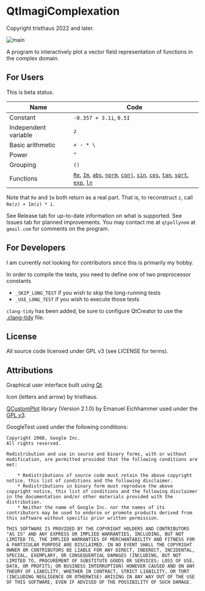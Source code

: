 ﻿# QtImagiComplexation

Copyright tristhaus 2022 and later.

![main](/../screenshot/screenshot.png?raw=true)

A program to interactively plot a vector field representation of functions in the complex domain.

## For Users

This is beta status.

| Name  | Code  |
|---|---|
| Constant | `-0.357 + 3.1i`, `0.5I` |
| Independent variable | `z` |
| Basic arithmetic | `+ - * \` |
| Power | `^` |
| Grouping |  `()` |
| Functions | [`Re`](https://en.cppreference.com/w/cpp/numeric/complex/real), [`Im`](https://en.cppreference.com/w/cpp/numeric/complex/imag), [`abs`](https://en.cppreference.com/w/cpp/numeric/complex/abs), [`norm`](https://en.cppreference.com/w/cpp/numeric/complex/norm), [`conj`](https://en.cppreference.com/w/cpp/numeric/complex/conj), [`sin`](https://en.cppreference.com/w/cpp/numeric/complex/sin), [`cos`](https://en.cppreference.com/w/cpp/numeric/complex/cos), [`tan`](https://en.cppreference.com/w/cpp/numeric/complex/tan), [`sqrt`](https://en.cppreference.com/w/cpp/numeric/complex/sqrt), [`exp`](https://en.cppreference.com/w/cpp/numeric/complex/exp), [`ln`](https://en.cppreference.com/w/cpp/numeric/complex/log) |

Note that `Re` and `Im` both return as a real part. That is, to reconstruct `z`, call `Re(z) + Im(z) * i`.

See Release tab for up-to-date information on what is supported. See Issues tab for planned improvements. You may contact me at `qtpollynom` at `gmail.com` for comments on the program.

## For Developers

I am currently not looking for contributors since this is primarily my hobby.

In order to compile the tests, you need to define one of two preprocessor constants
 * `_SKIP_LONG_TEST` if you wish to skip the long-running tests
 * `_USE_LONG_TEST` if you wish to execute those tests

`clang-tidy` has been added, be sure to configure QtCreator to use the [.clang-tidy](.clang-tidy) file.

## License

All source code licensed under GPL v3 (see LICENSE for terms).

## Attributions

Graphical user interface built using [Qt](https://doc.qt.io/).

Icon (letters and arrow) by tristhaus.

[QCustomPlot](https://www.qcustomplot.com/) library (Version 2.1.0) by Emanuel Eichhammer used under the [GPL v3](https://www.gnu.org/licenses/gpl-3.0.html).

GoogleTest used under the following conditions:

```
Copyright 2008, Google Inc.
All rights reserved.

Redistribution and use in source and binary forms, with or without
modification, are permitted provided that the following conditions are
met:

    * Redistributions of source code must retain the above copyright
notice, this list of conditions and the following disclaimer.
    * Redistributions in binary form must reproduce the above
copyright notice, this list of conditions and the following disclaimer
in the documentation and/or other materials provided with the
distribution.
    * Neither the name of Google Inc. nor the names of its
contributors may be used to endorse or promote products derived from
this software without specific prior written permission.

THIS SOFTWARE IS PROVIDED BY THE COPYRIGHT HOLDERS AND CONTRIBUTORS
"AS IS" AND ANY EXPRESS OR IMPLIED WARRANTIES, INCLUDING, BUT NOT
LIMITED TO, THE IMPLIED WARRANTIES OF MERCHANTABILITY AND FITNESS FOR
A PARTICULAR PURPOSE ARE DISCLAIMED. IN NO EVENT SHALL THE COPYRIGHT
OWNER OR CONTRIBUTORS BE LIABLE FOR ANY DIRECT, INDIRECT, INCIDENTAL,
SPECIAL, EXEMPLARY, OR CONSEQUENTIAL DAMAGES (INCLUDING, BUT NOT
LIMITED TO, PROCUREMENT OF SUBSTITUTE GOODS OR SERVICES; LOSS OF USE,
DATA, OR PROFITS; OR BUSINESS INTERRUPTION) HOWEVER CAUSED AND ON ANY
THEORY OF LIABILITY, WHETHER IN CONTRACT, STRICT LIABILITY, OR TORT
(INCLUDING NEGLIGENCE OR OTHERWISE) ARISING IN ANY WAY OUT OF THE USE
OF THIS SOFTWARE, EVEN IF ADVISED OF THE POSSIBILITY OF SUCH DAMAGE.
```
